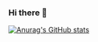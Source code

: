 ### Hi there 👋
[![Anurag's GitHub stats](https://github-readme-stats.vercel.app/api?username=yiliou&show_icons=true&theme=dark)](https://github.com/yiliou/github-readme-stats)

<!--
**yiliou/yiliou** is a ✨ _special_ ✨ repository because its `README.md` (this file) appears on your GitHub profile.

Here are some ideas to get you started:

- 🔭 I’m currently working on ...
- 🌱 I’m currently learning ...
- 👯 I’m looking to collaborate on ...
- 🤔 I’m looking for help with ...
- 💬 Ask me about ...
- 📫 How to reach me: ...
- 😄 Pronouns: ...
- ⚡ Fun fact: ...
-->
